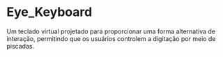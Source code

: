 # Eye_Keyboard
Um teclado virtual projetado para proporcionar uma forma alternativa de interação, permitindo que os usuários controlem a digitação por meio de piscadas.
